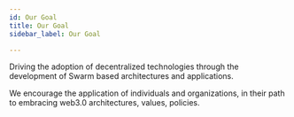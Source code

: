 ```yaml
---
id: Our Goal
title: Our Goal
sidebar_label: Our Goal

---
```

Driving the adoption of decentralized technologies through the development of Swarm based architectures and applications.

We encourage the application of individuals and organizations, in their path to embracing web3.0 architectures, values, policies.